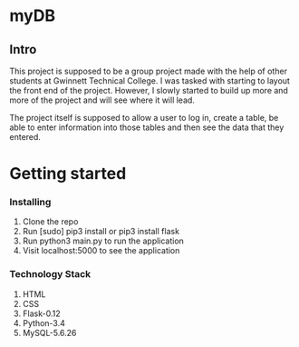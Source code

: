# myDB
## Intro

This project is supposed to be a group project made with the help of other students at Gwinnett Technical College. I was tasked with starting to layout the front end of the project. However, I slowly started to build up more and more of the project and will see where it will lead. 

The project itself is supposed to allow a user to log in, create a table, be able to enter information into those tables and then see the data that they entered. 


# Getting started
### Installing

1. Clone the repo
2. Run [sudo] pip3 install or pip3 install flask
3. Run python3 main.py to run the application
4. Visit localhost:5000 to see the application


### Technology Stack

1. HTML
2. CSS
3. Flask-0.12
4. Python-3.4
5. MySQL-5.6.26


